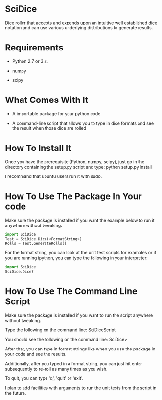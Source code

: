 SciDice
=======

Dice roller that accepts and expends upon an intuitive well established dice notation and can use various underlying distributions to generate results.

Requirements
============

- Python 2.7 or 3.x.

- numpy

- scipy

What Comes With It
==================

- A importable package for your python code

- A command-line script that allows you to type in dice formats and see the result when those dice are rolled

How To Install It
=================

Once you have the prerequisite (Python, numpy, scipy), just go in the directory containing the setup.py script and type: python setup.py install

I recommand that ubuntu users run it with sudo.

How To Use The Package In Your code
===================================

Make sure the package is installed if you want the example below to run it anywhere without tweaking.

```python
import SciDice
Test = SciDice.Dice(<FormatString>)
Rolls = Test.GenerateRolls()
```

For the format string, you can look at the unit test scripts for examples or if you are running ipython, you can type the following in your interpreter:

```python
import SciDice
SciDice.Dice?
```

How To Use The Command Line Script
==================================

Make sure the package is installed if you want to run the script anywhere without tweaking.

Type the following on the command line: SciDiceScript

You should see the following on the command line: SciDice>

After that, you can type in format strings like when you use the package in your code and see the results.

Additionally, after you typed in a format string, you can just hit enter subsequently to re-roll as many times as you wish.

To quit, you can type 'q', 'quit' or 'exit'.

I plan to add facilities with arguments to run the unit tests from the script in the future.
